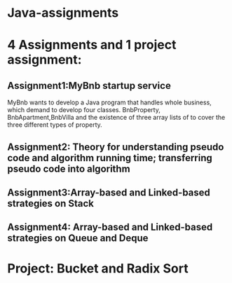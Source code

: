 # Java-assignments
# 4 Assignments and 1 project assignment:
## Assignment1:MyBnb startup service
MyBnb wants to develop a Java program that handles whole business, which demand to develop four classes. BnbProperty, BnbApartment,BnbVilla and the existence of three array lists of to cover the three different types of property.

## Assignment2: Theory for understanding pseudo code and algorithm running time; transferring pseudo code into algorithm

## Assignment3:Array-based and Linked-based strategies on Stack

## Assignment4: Array-based and Linked-based strategies on Queue and Deque

# Project: Bucket and Radix Sort
 
